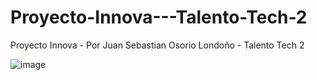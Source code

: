 # Proyecto-Innova---Talento-Tech-2
Proyecto Innova -  Por Juan Sebastian Osorio Londoño - Talento Tech 2


![image](https://github.com/user-attachments/assets/dac86de8-b62a-410f-8c36-5db107022d41)
